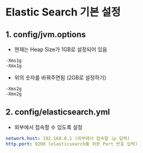 # Elastic Search 기본 설정

## 1. config/jvm.options

- 현재는 Heap Size가 1GB로 설정되어 있음

```
-Xms1g
-Xmx1g
```

- 위의 숫자를 바꿔주면됨 (2GB로 설정하기)

```
-Xms2g
-Xmx2g
```

## 2. config/elasticsearch.yml

- 외부에서 접속할 수 있도록 설정

```yaml
network.host: 192.168.0.1 (외부에서 접속할 ip 입력)
http.port: 9200 (elasticsearch를 위한 Port 번호 입력)
```